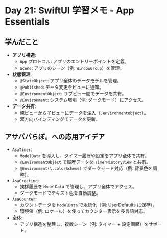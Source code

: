 # Day 21: SwiftUI 学習メモ - App Essentials

## 学んだこと
- **アプリ構造**:
  - `App` プロトコル: アプリのエントリーポイントを定義。
  - `Scene`: アプリのシーン（例: `WindowGroup`）を管理。
- **状態管理**:
  - `@StateObject`: アプリ全体のデータモデルを管理。
  - `@Published`: データ変更をビューに通知。
  - `@EnvironmentObject`: サブビュー間でデータを共有。
  - `@Environment`: システム環境（例: ダークモード）にアクセス。
- **データ共有**:
  - 親ビューから子ビューにデータを注入（`.environmentObject`）。
  - 双方向バインディングでデータを更新。

## アサパパらぼ。への応用アイデア
- `AsaTimer`:
  - `ModelData` を導入し、タイマー履歴や設定をアプリ全体で共有。
  - `@EnvironmentObject` で履歴データを `TimerHistoryView` と共有。
  - `@Environment(\.colorScheme)` でダークモード対応（例: 背景色を調整）。
- `AsaGreeting`:
  - 挨拶履歴を `ModelData` で管理し、アプリ全体でアクセス。
  - ダークモードでテキスト色を自動調整。
- `AsaCounter`:
  - カウントデータを `ModelData` で永続化（例: UserDefaults に保存）。
  - 環境値（例: ロケール）を使ってカウンター表示を多言語対応。
- 全体:
  - アプリ構造を整理し、複数シーン（例: タイマー + 設定画面）をサポート。